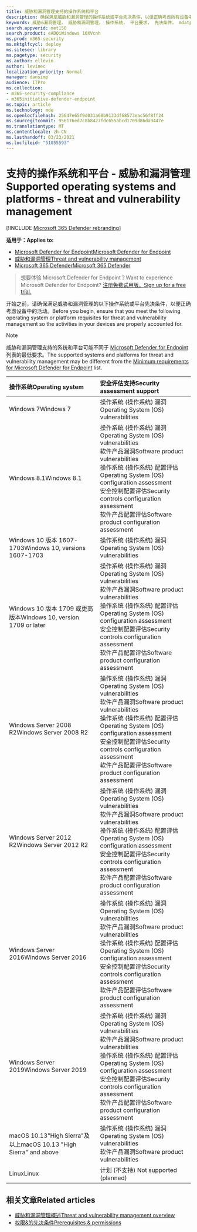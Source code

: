 ```yaml
---
title: 威胁和漏洞管理支持的操作系统和平台
description: 确保满足威胁和漏洞管理的操作系统或平台先决条件，以便正确考虑所有设备中的活动。
keywords: 威胁&漏洞管理， 威胁和漏洞管理， 操作系统， 平台要求， 先决条件， mdatp-tvm 支持的操作系统， mdatp-tvm，
search.appverid: met150
search.product: eADQiWindows 10XVcnh
ms.prod: m365-security
ms.mktglfcycl: deploy
ms.sitesec: library
ms.pagetype: security
ms.author: ellevin
author: levinec
localization_priority: Normal
manager: dansimp
audience: ITPro
ms.collection:
- m365-security-compliance
- m365initiative-defender-endpoint
ms.topic: article
ms.technology: mde
ms.openlocfilehash: 25647e65f9d031a68b9133df68573eac56f8ff24
ms.sourcegitcommit: 956176ed7c8b8427fdc655abcd1709d86da9447e
ms.translationtype: MT
ms.contentlocale: zh-CN
ms.lasthandoff: 03/23/2021
ms.locfileid: "51055593"
---
```

# <a name="supported-operating-systems-and-platforms---threat-and-vulnerability-management"></a><span data-ttu-id="85c98-104">支持的操作系统和平台 - 威胁和漏洞管理</span><span class="sxs-lookup"><span data-stu-id="85c98-104">Supported operating systems and platforms - threat and vulnerability management</span></span>

[!INCLUDE [Microsoft 365 Defender rebranding](../../includes/microsoft-defender.md)]

<span data-ttu-id="85c98-105">**适用于：**</span><span class="sxs-lookup"><span data-stu-id="85c98-105">**Applies to:**</span></span>

- [<span data-ttu-id="85c98-106">Microsoft Defender for Endpoint</span><span class="sxs-lookup"><span data-stu-id="85c98-106">Microsoft Defender for Endpoint</span></span>](https://go.microsoft.com/fwlink/?linkid=2154037)
- [<span data-ttu-id="85c98-107">威胁和漏洞管理</span><span class="sxs-lookup"><span data-stu-id="85c98-107">Threat and vulnerability management</span></span>](next-gen-threat-and-vuln-mgt.md)
- [<span data-ttu-id="85c98-108">Microsoft 365 Defender</span><span class="sxs-lookup"><span data-stu-id="85c98-108">Microsoft 365 Defender</span></span>](https://go.microsoft.com/fwlink/?linkid=2118804)

><span data-ttu-id="85c98-109">想要体验 Microsoft Defender for Endpoint？</span><span class="sxs-lookup"><span data-stu-id="85c98-109">Want to experience Microsoft Defender for Endpoint?</span></span> [<span data-ttu-id="85c98-110">注册免费试用版。</span><span class="sxs-lookup"><span data-stu-id="85c98-110">Sign up for a free trial.</span></span>](https://www.microsoft.com/microsoft-365/windows/microsoft-defender-atp?ocid=docs-wdatp-portaloverview-abovefoldlink)

<span data-ttu-id="85c98-111">开始之前，请确保满足威胁和漏洞管理的以下操作系统或平台先决条件，以便正确考虑设备中的活动。</span><span class="sxs-lookup"><span data-stu-id="85c98-111">Before you begin, ensure that you meet the following operating system or platform requisites for threat and vulnerability management so the activities in your devices are properly accounted for.</span></span>

>[!NOTE]
><span data-ttu-id="85c98-112">威胁和漏洞管理支持的系统和平台可能不同于 [Microsoft Defender for Endpoint](minimum-requirements.md) 列表的最低要求。</span><span class="sxs-lookup"><span data-stu-id="85c98-112">The supported systems and platforms for threat and vulnerability management may be different from the [Minimum requirements for Microsoft Defender for Endpoint](minimum-requirements.md) list.</span></span>

<span data-ttu-id="85c98-113">操作系统</span><span class="sxs-lookup"><span data-stu-id="85c98-113">Operating system</span></span> | <span data-ttu-id="85c98-114">安全评估支持</span><span class="sxs-lookup"><span data-stu-id="85c98-114">Security assessment support</span></span>
:---|:---
<span data-ttu-id="85c98-115">Windows 7</span><span class="sxs-lookup"><span data-stu-id="85c98-115">Windows 7</span></span> | <span data-ttu-id="85c98-116">操作系统 (操作系统) 漏洞</span><span class="sxs-lookup"><span data-stu-id="85c98-116">Operating System (OS) vulnerabilities</span></span>
<span data-ttu-id="85c98-117">Windows 8.1</span><span class="sxs-lookup"><span data-stu-id="85c98-117">Windows 8.1</span></span> | <span data-ttu-id="85c98-118">操作系统 (操作系统) 漏洞</span><span class="sxs-lookup"><span data-stu-id="85c98-118">Operating System (OS) vulnerabilities</span></span><br/><span data-ttu-id="85c98-119">软件产品漏洞</span><span class="sxs-lookup"><span data-stu-id="85c98-119">Software product vulnerabilities</span></span><br/><span data-ttu-id="85c98-120">操作系统 (操作系统) 配置评估</span><span class="sxs-lookup"><span data-stu-id="85c98-120">Operating System (OS) configuration assessment</span></span><br/><span data-ttu-id="85c98-121">安全控制配置评估</span><span class="sxs-lookup"><span data-stu-id="85c98-121">Security controls configuration assessment</span></span><br/><span data-ttu-id="85c98-122">软件产品配置评估</span><span class="sxs-lookup"><span data-stu-id="85c98-122">Software product configuration assessment</span></span> |
<span data-ttu-id="85c98-123">Windows 10 版本 1607-1703</span><span class="sxs-lookup"><span data-stu-id="85c98-123">Windows 10, versions 1607-1703</span></span> | <span data-ttu-id="85c98-124">操作系统 (操作系统) 漏洞</span><span class="sxs-lookup"><span data-stu-id="85c98-124">Operating System (OS) vulnerabilities</span></span>
<span data-ttu-id="85c98-125">Windows 10 版本 1709 或更高版本</span><span class="sxs-lookup"><span data-stu-id="85c98-125">Windows 10, version 1709 or later</span></span> |<span data-ttu-id="85c98-126">操作系统 (操作系统) 漏洞</span><span class="sxs-lookup"><span data-stu-id="85c98-126">Operating System (OS) vulnerabilities</span></span><br/><span data-ttu-id="85c98-127">软件产品漏洞</span><span class="sxs-lookup"><span data-stu-id="85c98-127">Software product vulnerabilities</span></span><br/><span data-ttu-id="85c98-128">操作系统 (操作系统) 配置评估</span><span class="sxs-lookup"><span data-stu-id="85c98-128">Operating System (OS) configuration assessment</span></span><br/><span data-ttu-id="85c98-129">安全控制配置评估</span><span class="sxs-lookup"><span data-stu-id="85c98-129">Security controls configuration assessment</span></span><br/><span data-ttu-id="85c98-130">软件产品配置评估</span><span class="sxs-lookup"><span data-stu-id="85c98-130">Software product configuration assessment</span></span>
<span data-ttu-id="85c98-131">Windows Server 2008 R2</span><span class="sxs-lookup"><span data-stu-id="85c98-131">Windows Server 2008 R2</span></span> | <span data-ttu-id="85c98-132">操作系统 (操作系统) 漏洞</span><span class="sxs-lookup"><span data-stu-id="85c98-132">Operating System (OS) vulnerabilities</span></span><br/><span data-ttu-id="85c98-133">软件产品漏洞</span><span class="sxs-lookup"><span data-stu-id="85c98-133">Software product vulnerabilities</span></span><br/><span data-ttu-id="85c98-134">操作系统 (操作系统) 配置评估</span><span class="sxs-lookup"><span data-stu-id="85c98-134">Operating System (OS) configuration assessment</span></span><br/><span data-ttu-id="85c98-135">安全控制配置评估</span><span class="sxs-lookup"><span data-stu-id="85c98-135">Security controls configuration assessment</span></span><br/><span data-ttu-id="85c98-136">软件产品配置评估</span><span class="sxs-lookup"><span data-stu-id="85c98-136">Software product configuration assessment</span></span>
<span data-ttu-id="85c98-137">Windows Server 2012 R2</span><span class="sxs-lookup"><span data-stu-id="85c98-137">Windows Server 2012 R2</span></span> | <span data-ttu-id="85c98-138">操作系统 (操作系统) 漏洞</span><span class="sxs-lookup"><span data-stu-id="85c98-138">Operating System (OS) vulnerabilities</span></span><br/><span data-ttu-id="85c98-139">软件产品漏洞</span><span class="sxs-lookup"><span data-stu-id="85c98-139">Software product vulnerabilities</span></span><br/><span data-ttu-id="85c98-140">操作系统 (操作系统) 配置评估</span><span class="sxs-lookup"><span data-stu-id="85c98-140">Operating System (OS) configuration assessment</span></span><br/><span data-ttu-id="85c98-141">安全控制配置评估</span><span class="sxs-lookup"><span data-stu-id="85c98-141">Security controls configuration assessment</span></span><br/><span data-ttu-id="85c98-142">软件产品配置评估</span><span class="sxs-lookup"><span data-stu-id="85c98-142">Software product configuration assessment</span></span>
<span data-ttu-id="85c98-143">Windows Server 2016</span><span class="sxs-lookup"><span data-stu-id="85c98-143">Windows Server 2016</span></span> | <span data-ttu-id="85c98-144">操作系统 (操作系统) 漏洞</span><span class="sxs-lookup"><span data-stu-id="85c98-144">Operating System (OS) vulnerabilities</span></span><br/><span data-ttu-id="85c98-145">软件产品漏洞</span><span class="sxs-lookup"><span data-stu-id="85c98-145">Software product vulnerabilities</span></span><br/><span data-ttu-id="85c98-146">操作系统 (操作系统) 配置评估</span><span class="sxs-lookup"><span data-stu-id="85c98-146">Operating System (OS) configuration assessment</span></span><br/><span data-ttu-id="85c98-147">安全控制配置评估</span><span class="sxs-lookup"><span data-stu-id="85c98-147">Security controls configuration assessment</span></span><br/><span data-ttu-id="85c98-148">软件产品配置评估</span><span class="sxs-lookup"><span data-stu-id="85c98-148">Software product configuration assessment</span></span>
<span data-ttu-id="85c98-149">Windows Server 2019</span><span class="sxs-lookup"><span data-stu-id="85c98-149">Windows Server 2019</span></span> | <span data-ttu-id="85c98-150">操作系统 (操作系统) 漏洞</span><span class="sxs-lookup"><span data-stu-id="85c98-150">Operating System (OS) vulnerabilities</span></span><br/><span data-ttu-id="85c98-151">软件产品漏洞</span><span class="sxs-lookup"><span data-stu-id="85c98-151">Software product vulnerabilities</span></span><br/><span data-ttu-id="85c98-152">操作系统 (操作系统) 配置评估</span><span class="sxs-lookup"><span data-stu-id="85c98-152">Operating System (OS) configuration assessment</span></span><br/><span data-ttu-id="85c98-153">安全控制配置评估</span><span class="sxs-lookup"><span data-stu-id="85c98-153">Security controls configuration assessment</span></span><br/><span data-ttu-id="85c98-154">软件产品配置评估</span><span class="sxs-lookup"><span data-stu-id="85c98-154">Software product configuration assessment</span></span>
<span data-ttu-id="85c98-155">macOS 10.13"High Sierra"及以上</span><span class="sxs-lookup"><span data-stu-id="85c98-155">macOS 10.13 "High Sierra" and above</span></span> | <span data-ttu-id="85c98-156">操作系统 (操作系统) 漏洞</span><span class="sxs-lookup"><span data-stu-id="85c98-156">Operating System (OS) vulnerabilities</span></span><br/><span data-ttu-id="85c98-157">软件产品漏洞</span><span class="sxs-lookup"><span data-stu-id="85c98-157">Software product vulnerabilities</span></span> 
<span data-ttu-id="85c98-158">Linux</span><span class="sxs-lookup"><span data-stu-id="85c98-158">Linux</span></span> | <span data-ttu-id="85c98-159">计划 (不支持) </span><span class="sxs-lookup"><span data-stu-id="85c98-159">Not supported (planned)</span></span>

## <a name="related-articles"></a><span data-ttu-id="85c98-160">相关文章</span><span class="sxs-lookup"><span data-stu-id="85c98-160">Related articles</span></span>

- [<span data-ttu-id="85c98-161">威胁和漏洞管理概述</span><span class="sxs-lookup"><span data-stu-id="85c98-161">Threat and vulnerability management overview</span></span>](next-gen-threat-and-vuln-mgt.md)
- [<span data-ttu-id="85c98-162">权限&的先决条件</span><span class="sxs-lookup"><span data-stu-id="85c98-162">Prerequisites & permissions</span></span>](tvm-prerequisites.md)
